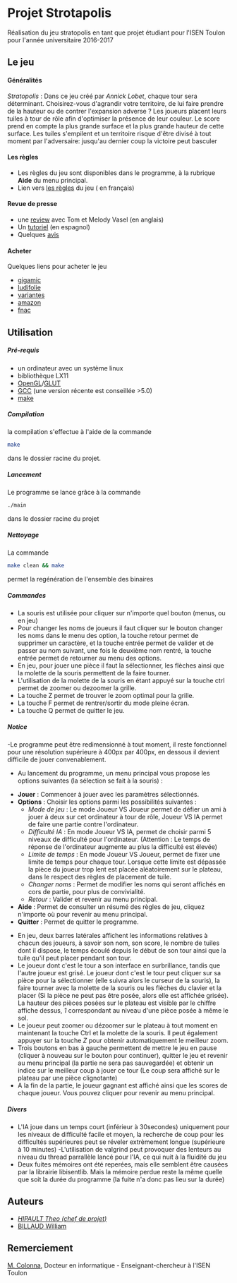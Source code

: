  # Projet Strotapolis

Réalisation du jeu stratopolis en tant que projet étudiant pour l'ISEN Toulon pour l'année universitaire 2016-2017

## Le jeu

#### Généralités
*Stratopolis* :
Dans   ce   jeu   créé   par   _Annick   Lobet_,   chaque   tour   sera   déterminant.   Choisirez-vous
d'agrandir votre territoire, de lui faire prendre de la hauteur ou de contrer l'expansion
adverse ? Les joueurs placent leurs tuiles à tour de rôle afin d'optimiser la présence de
leur couleur. Le score prend en compte la plus grande surface et la plus grande hauteur
de cette surface. Les tuiles s'empilent et un territoire risque d'être divisé à tout moment par
l'adversaire: jusqu'au dernier coup la victoire peut basculer

#### Les règles
- Les règles du jeu sont disponibles dans le programme, à la rubrique **Aide** du menu principal. 
- Lien vers [les règles](https://cloud-toulon.isen.fr/d/0d68030fad/files/?p=/Stratopolis/GIGAMIC_STRATOPOLIS_RULES-FR.pdf&dl=1) du jeu ( en français)
#### Revue de presse
- une [review](https://cloud-toulon.isen.fr/d/0d68030fad/files/?p=/Stratopolis/Stratopolis_Review_-_with_Tom_and_Melody_Vasel.mp4&dl=1) avec Tom et Melody Vasel (en anglais)
- Un [tutoriel](https://cloud-toulon.isen.fr/d/0d68030fad/files/?p=/Stratopolis/Tutorial_-_Stratopolis.mp4&dl=1) (en espagnol)
- Quelques [avis](https://www.trictrac.net/jeu-de-societe/stratopolis)
#### Acheter
Quelques liens pour acheter le jeu
- [gigamic](http://www.gigamic.com/jeu/stratopolis)
- [ludifolie](http://www.ludifolie.com/produit.php?ref=stratopolis)
- [variantes](http://www.variantesi.com/jeu-strategie-tactique-moderne-boutique/40645-Stratopolis-3420000000000.html)
- [amazon](https://www.amazon.fr/dp/B0079XFP7E)
- [fnac](http://www.fnac.com/Gigamic-Stratopolis/a4792732/w-4)

## Utilisation
##### Pré-requis
- un ordinateur avec un système linux 
- bibliothèque LX11 
- [OpenGL](https://www.opengl.org/)/[GLUT](https://www.opengl.org/resources/libraries/glut/) 
- [GCC](https://gcc.gnu.org/) (une version récente est conseillée >5.0) 
- [make](https://www.gnu.org/software/make/)
##### Compilation
la compilation s'effectue à l'aide de la commande

```bash
make
```
 dans le dossier racine du projet.

##### Lancement
Le programme se lance grâce à la commande

```bash
./main
```
 dans le dossier racine du projet
##### Nettoyage
La commande

```bash
make clean && make
```
permet la regénération de l'ensemble des binaires
##### Commandes
- La souris est utilisée pour cliquer sur n'importe quel bouton (menus, ou en jeu)
- Pour changer les noms de joueurs il faut cliquer sur le bouton changer les noms dans le menu des option, la touche retour permet de supprimer un caractère, et la touche entrée permet de valider et de passer au nom suivant, une fois le deuxième nom rentré, la touche entrée permet de retourner au menu des options. 
- En jeu, pour jouer une pièce il faut la sélectionner, les flèches ainsi que la molette de la souris permettent de la faire tourner. 
- L'utilisation de la molette de la souris en étant appuyé sur la touche ctrl permet de zoomer ou dezoomer la grille. 
- La touche Z permet de trouver le zoom optimal pour la grille. 
- La touche F permet de rentrer/sortir du mode pleine écran. 
- La touche Q permet de quitter le jeu. 
##### Notice
-Le programme peut être redimensionné à tout moment, il reste fonctionnel pour une résolution supérieure à 400px par 400px, en dessous il devient difficile de jouer convenablement. 
- Au lancement du programme, un menu principal vous propose les options suivantes (la sélection se fait à la souris) :
* **Jouer** : Commencer à jouer avec les paramètres sélectionnés.
* **Options** : Choisir les options parmi les possibilités suivantes :
  * *Mode de jeu* : Le mode Joueur VS Joueur permet de défier un ami à jouer à deux sur cet ordinateur à tour de rôle, Joueur VS IA permet de faire une partie contre l'ordinateur.
  * *Difficulté IA* : En mode Joueur VS IA, permet de choisir parmi 5 niveaux de difficulté pour l'ordinateur. (Attention : Le temps de réponse de l'ordinateur augmente au plus la difficulté est élevée)
  * *Limite de temps* : En mode Joueur VS Joueur, permet de fixer une limite de temps pour chaque tour. Lorsque cette limite est dépassée la pièce du joueur trop lent est placée aléatoirement sur le plateau, dans le respect des règles de placement de tuile.
  * *Changer noms* : Permet de modifier les noms qui seront affichés en cors de partie, pour plus de convivialité.
  * *Retour* : Valider et revenir au menu principal.
* **Aide** : Permet de consulter un résumé des règles de jeu, cliquez n'importe où pour revenir au menu principal.
* **Quitter** : Permet de quitter le programme.

- En jeu, deux barres latérales affichent les informations relatives à chacun des joueurs, à savoir son nom, son score, le nombre de tuiles dont il dispose, le temps écoulé depuis le début de son tour ainsi que la tuile qu'il peut placer pendant son tour. 
- Le joueur dont c'est le tour a son interface en surbrillance, tandis que l'autre joueur est grisé. 
Le joueur dont c'est le tour peut cliquer sur sa pièce pour la sélectionner (elle suivra alors le curseur de la souris), la faire tourner avec la molette de la souris ou les flèches du clavier et la placer (Si la pièce ne peut pas être posée, alors elle est affichée grisée). La hauteur des pièces posées sur le plateau est visible par le chiffre affiche dessus, *1* correspondant au niveau d'une pièce posée à même le sol. 
- Le joueur peut zoomer ou dézoomer sur le plateau à tout moment en maintenant la touche Ctrl et la molette de la souris. Il peut également appuyer sur la touche *Z* pour obtenir automatiquement le meilleur zoom. 
- Trois boutons en bas à gauche permettent de mettre le jeu en pause (cliquer à nouveau sur le bouton pour continuer), quitter le jeu et revenir au menu principal (la partie ne sera pas sauvegardée) et obtenir un indice sur le meilleur coup à jouer ce tour (Le coup sera affiché sur le plateau par une pièce clignotante) 
- A la fin de la partie, le joueur gagnant est affiché ainsi que les scores de chaque joueur. Vous pouvez cliquer pour revenir au menu principal.
##### Divers
- L'IA joue dans un temps court (inférieur à 30secondes) uniquement pour les niveaux de difficulté facile et moyen, la recherche de coup pour les difficultés supérieures peut se réveler extrèmement longue (supérieure à 10 minutes) 
-L'utilisation de valgrind peut provoquer des lenteurs au niveau du thread parrallèle lancé pour l'IA, ce qui nuit à la fluidité du jeu 
- Deux fuites mémoires ont été reperées, mais elle semblent être
causées par la librairie libisentlib. Mais la mémoire perdue reste la même quelle que soit la durée du programme (la fuite n'a donc pas lieu sur la durée)
## Auteurs
- [*HIPAULT Theo (chef de projet)*](https://github.com/Parazar)
- [BILLAUD William](https://github.com/william-billaud)

## Remerciement
[M. Colonna](http://fm.colonna.free.fr/?Accueil), Docteur en informatique - Enseignant-chercheur à l'ISEN Toulon

